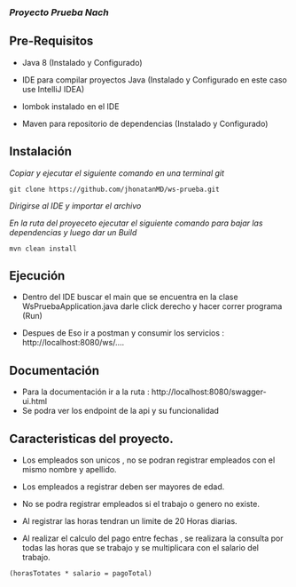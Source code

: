 
### _Proyecto Prueba Nach_


## Pre-Requisitos


* Java 8 (Instalado y Configurado)

* IDE para compilar proyectos Java (Instalado y Configurado en este caso use IntelliJ IDEA)

* lombok instalado en el IDE

* Maven para repositorio de dependencias (Instalado y Configurado)

## Instalación

_Copiar y ejecutar el siguiente comando en una terminal git_

```
git clone https://github.com/jhonatanMD/ws-prueba.git
```

_Dirigirse al IDE y importar el archivo_

_En la ruta del proyeceto ejecutar el siguiente comando para bajar las dependencias y luego dar un Build_

```
mvn clean install
```

## Ejecución

* Dentro del IDE buscar el main que se encuentra en la clase WsPruebaApplication.java darle click derecho y hacer correr programa (Run) 

* Despues de Eso ir a postman y consumir los servicios : http://localhost:8080/ws/....

## Documentación

* Para la documentación ir a la ruta : http://localhost:8080/swagger-ui.html
* Se podra ver los endpoint de la api y su funcionalidad

## Caracteristicas del proyecto. 
* Los empleados son unicos , no se podran registrar empleados con el mismo nombre y apellido.
* Los empleados a registrar deben ser mayores de edad.
* No se podra registrar empleados si el trabajo o genero no existe.
* Al registrar las horas tendran un limite de 20 Horas diarias.

* Al realizar el calculo del pago entre fechas , se realizara la consulta por todas las horas que se trabajo y se multiplicara
con el salario del trabajo.
```
(horasTotates * salario = pagoTotal)
```